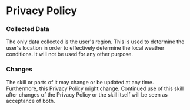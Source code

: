 # Privacy Policy

### Collected Data
The only data collected is the user's region.
This is used to determine the user's location in order to effectively determine the local weather conditions.
It will not be used for any other purpose.

### Changes
The skill or parts of it may change or be updated at any time.   
Furthermore, this Privacy Policy might change. Continued use of this skill after changes of the Privacy Policy or the skill itself will be seen as acceptance of both.

